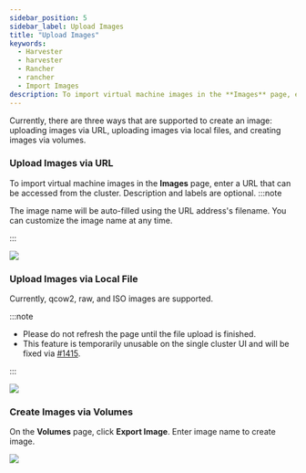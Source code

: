 ```yaml
---
sidebar_position: 5
sidebar_label: Upload Images
title: "Upload Images"
keywords:
  - Harvester
  - harvester
  - Rancher
  - rancher
  - Import Images
description: To import virtual machine images in the **Images** page, enter a URL that can be accessed from the cluster. The image name will be auto-filled using the URL address's filename. You can always customize it when required.
---
```


<head>
  <link rel="canonical" href="https://docs.harvesterhci.io/v1.3/upload-image"/>
</head>

Currently, there are three ways that are supported to create an image: uploading images via URL, uploading images via local files, and creating images via volumes.

### Upload Images via URL

To import virtual machine images in the **Images** page, enter a URL that can be accessed from the cluster. Description and labels are optional.
:::note

The image name will be auto-filled using the URL address's filename. You can customize the image name at any time.

:::

![](./assets/upload-image.png)

### Upload Images via Local File

Currently, qcow2, raw, and ISO images are supported.

:::note

- Please do not refresh the page until the file upload is finished.
- This feature is temporarily unusable on the single cluster UI and will be fixed via [#1415](https://github.com/harvester/harvester/issues/1415).

:::

![](./assets/upload-image-local.png)


### Create Images via Volumes

On the **Volumes** page, click **Export Image**. Enter image name to create image.

![](./assets/export-image.png)